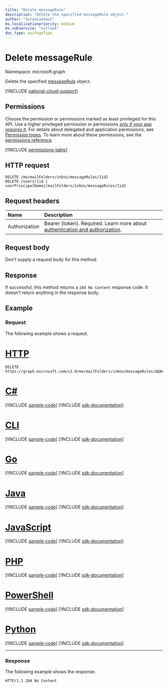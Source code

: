 ```yaml
---
title: "Delete messageRule"
description: "Delete the specified messageRule object."
author: "SuryaLashmiS"
ms.localizationpriority: medium
ms.subservice: "outlook"
doc_type: apiPageType
---
```


# Delete messageRule

Namespace: microsoft.graph


Delete the specified [messageRule](../resources/messagerule.md) object.

[!INCLUDE [national-cloud-support](../../includes/global-us.md)]

## Permissions
Choose the permission or permissions marked as least privileged for this API. Use a higher privileged permission or permissions [only if your app requires it](/graph/permissions-overview#best-practices-for-using-microsoft-graph-permissions). For details about delegated and application permissions, see [Permission types](/graph/permissions-overview#permission-types). To learn more about these permissions, see the [permissions reference](/graph/permissions-reference).

<!-- { "blockType": "permissions", "name": "messagerule_delete" } -->
[!INCLUDE [permissions-table](../includes/permissions/messagerule-delete-permissions.md)]

## HTTP request
<!-- { "blockType": "ignored" } -->
```http
DELETE /me/mailFolders/inbox/messageRules/{id}
DELETE /users/{id | userPrincipalName}/mailFolders/inbox/messageRules/{id}
```
## Request headers
| Name       | Description|
|:---------------|:----------|
|Authorization|Bearer {token}. Required. Learn more about [authentication and authorization](/graph/auth/auth-concepts).|


## Request body
Don't supply a request body for this method.


## Response
If successful, this method returns a `204 No Content` response code. It doesn't return anything in the response body.

## Example
### Request
The following example shows a request.

# [HTTP](#tab/http)
<!-- {
  "blockType": "request",
  "sampleKeys": ["inbox", "AQAAAJ5dZp8="],
  "name": "delete_messagerule"
}-->
```http
DELETE https://graph.microsoft.com/v1.0/me/mailFolders/inbox/messageRules/AQAAAJ5dZp8=
```

# [C#](#tab/csharp)
[!INCLUDE [sample-code](../includes/snippets/csharp/delete-messagerule-csharp-snippets.md)]
[!INCLUDE [sdk-documentation](../includes/snippets/snippets-sdk-documentation-link.md)]

# [CLI](#tab/cli)
[!INCLUDE [sample-code](../includes/snippets/cli/delete-messagerule-cli-snippets.md)]
[!INCLUDE [sdk-documentation](../includes/snippets/snippets-sdk-documentation-link.md)]

# [Go](#tab/go)
[!INCLUDE [sample-code](../includes/snippets/go/delete-messagerule-go-snippets.md)]
[!INCLUDE [sdk-documentation](../includes/snippets/snippets-sdk-documentation-link.md)]

# [Java](#tab/java)
[!INCLUDE [sample-code](../includes/snippets/java/delete-messagerule-java-snippets.md)]
[!INCLUDE [sdk-documentation](../includes/snippets/snippets-sdk-documentation-link.md)]

# [JavaScript](#tab/javascript)
[!INCLUDE [sample-code](../includes/snippets/javascript/delete-messagerule-javascript-snippets.md)]
[!INCLUDE [sdk-documentation](../includes/snippets/snippets-sdk-documentation-link.md)]

# [PHP](#tab/php)
[!INCLUDE [sample-code](../includes/snippets/php/delete-messagerule-php-snippets.md)]
[!INCLUDE [sdk-documentation](../includes/snippets/snippets-sdk-documentation-link.md)]

# [PowerShell](#tab/powershell)
[!INCLUDE [sample-code](../includes/snippets/powershell/delete-messagerule-powershell-snippets.md)]
[!INCLUDE [sdk-documentation](../includes/snippets/snippets-sdk-documentation-link.md)]

# [Python](#tab/python)
[!INCLUDE [sample-code](../includes/snippets/python/delete-messagerule-python-snippets.md)]
[!INCLUDE [sdk-documentation](../includes/snippets/snippets-sdk-documentation-link.md)]

---

### Response
The following example shows the response.
<!-- {
  "blockType": "response",
  "isEmpty": true
} -->
```http
HTTP/1.1 204 No Content
```

<!-- uuid: 8fcb5dbc-d5aa-4681-8e31-b001d5168d79
2015-10-25 14:57:30 UTC -->
<!-- {
  "type": "#page.annotation",
  "description": "Delete rule",
  "keywords": "",
  "section": "documentation",
  "tocPath": "",
  "suppressions": [
  ]
}-->

